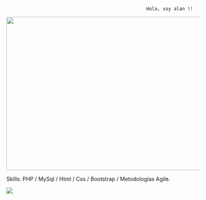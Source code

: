 
                                                       Hola, soy alan !!
<img src="https://user-images.githubusercontent.com/69437600/129463183-1ee21578-d255-45db-a22e-9a85865a5145.jpg" height="400" width="800">



Skills: PHP / MySql / Html / Css / Bootstrap / Metodologías Agile.

[<img src="https://user-images.githubusercontent.com/69437600/129463519-4af2745a-6802-484b-9b48-379eda798ba6.jpg">](www.linkedin.com/in/alan-alzogaray)
